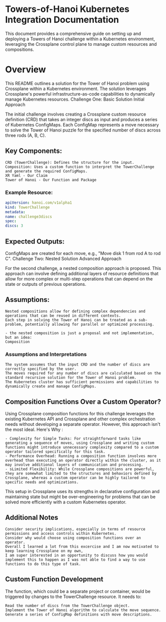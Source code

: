 # Towers-of-Hanoi Kubernetes Integration Documentation

This document provides a comprehensive guide on setting up and deploying a Towers of Hanoi challenge within a Kubernetes environment, leveraging the Crossplane control plane to manage custom resources and compositions.

# Overview

This README outlines a solution for the Tower of Hanoi problem using Crossplane within a Kubernetes environment. The solution leverages Crossplane's powerful infrastructure-as-code capabilities to dynamically manage Kubernetes resources.
Challenge One: Basic Solution
Initial Approach

The initial challenge involves creating a Crossplane custom resource definition (CRD) that takes an integer discs as input and produces a series of Kubernetes ConfigMaps. Each ConfigMap represents a move necessary to solve the Tower of Hanoi puzzle for the specified number of discs across three rods (A, B, C).

## Key Components:

    CRD (TowerChallenge): Defines the structure for the input.
    Composition: Uses a custom function to interpret the TowerChallenge and generate the required ConfigMaps.
    XR Yaml - Our Claim
    Tower of Hanoi - Our Function and Package

### Example Resource:

```yaml
apiVersion: hanoi.com/v1alpha1
kind: TowerChallenge
metadata:
name: challenge3discs
spec:
discs: 3
```

## Expected Outputs:

ConfigMaps are created for each move, e.g., "Move disk 1 from rod A to rod C".
Challenge Two: Nested Solution
Advanced Approach

For the second challenge, a nested composition approach is proposed. This approach can involve defining additional layers of resource definitions that allow for more complex or multi-step operations that can depend on the state or outputs of previous operations.

## Assumptions:

    Nested compositions allow for defining complex dependencies and operations that can be reused in different contexts.
    Each step in solving the Tower of Hanoi can be treated as a sub-problem, potentially allowing for parallel or optimized processing.

    - the nested composition is just a proposal and not implementation, but an idea:
    Composition

### Assumptions and Interpretations

    The system assumes that the input CRD and the number of discs are correctly specified by the user.
    The moves required for any number of discs are calculated based on the standard recursive solution for the Tower of Hanoi problem.
    The Kubernetes cluster has sufficient permissions and capabilities to dynamically create and manage ConfigMaps.

## Composition Functions Over a Custom Operator?

Using Crossplane composition functions for this challenge leverages the existing Kubernetes API and Crossplane and other complex orchestration needs without developing a separate operator. However, this approach isn't the most ideal. Here's Why :

    - Complexity for Simple Tasks: For straightforward tasks like generating a sequence of moves, using Crossplane and writing custom functions might introduce unnecessary complexity compared to a custom operator tailored specifically for this task.
    - Performance Overhead: Running a composition function involves more overhead than executing an operator directly within the cluster, as it may involve additional layers of communication and processing.
    - sLimited Flexibility: While Crossplane compositions are powerful, they are somewhat limited to the structures and behaviors defined by Crossplane, whereas a custom operator can be highly tailored to specific needs and optimizations.

This setup in Crossplane uses its strengths in declarative configuration and maintaining state but might be over-engineering for problems that can be solved more efficiently with a custom Kubernetes operator.

## Additional Notes

    Consider security implications, especially in terms of resource permissions and access controls within Kubernetes.
    Consider why would choose using composition functions over an operator.
    Overall I learned a lot from this excercise and I am now motivated to keep learning Crossplane on my own,
    I am super interested in an opportunity to discuss how you would implement this to happen as I was not able to find a way to use functions to do this type of task.

## Custom Function Development

The function, which could be a separate project or container, would be triggered by changes to the TowerChallenge resource. It needs to:

    Read the number of discs from the TowerChallenge object.
    Implement the Tower of Hanoi algorithm to calculate the move sequence.
    Generate a series of ConfigMap definitions with move descriptions.
